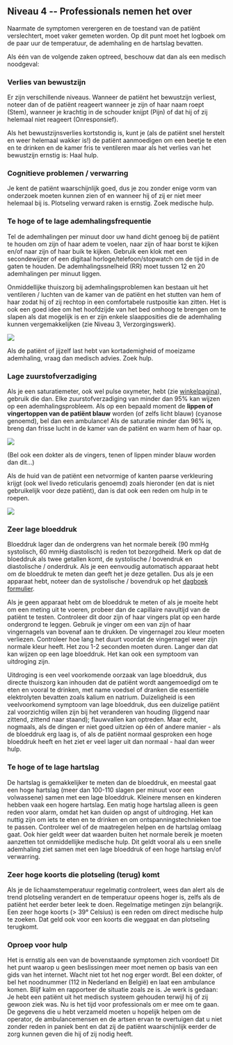 ## Niveau 4 -- Professionals nemen het over

Naarmate de symptomen verergeren en de toestand van de patiënt verslechtert, moet vaker gemeten worden. Op dit punt moet het logboek om de paar uur de temperatuur, de ademhaling en de hartslag bevatten.

Als één van de volgende zaken optreed, beschouw dat dan als een medisch noodgeval:

### Verlies van bewustzijn

Er zijn verschillende niveaus. Wanneer de patiënt het bewustzijn verliest, noteer dan of de patiënt reageert wanneer je zijn of haar naam roept (Stem), wanneer je krachtig in de schouder knijpt (Pijn) of dat hij of zij helemaal niet reageert (Onresponsief).

Als het bewustzijnsverlies kortstondig is, kunt je (als de patiënt snel herstelt en weer helemaal wakker is!) de patiënt aanmoedigen om een beetje te eten en te drinken en de kamer fris te ventileren maar als het verlies van het bewustzijn ernstig is: Haal hulp.

### Cognitieve problemen / verwarring

Je kent de patiënt waarschijnlijk goed, dus je zou zonder enige vorm van onderzoek moeten kunnen zien of en wanneer hij of zij er niet meer helemaal bij is. Plotseling verward raken is ernstig. Zoek medische hulp.

### Te hoge of te lage ademhalingsfrequentie

Tel de ademhalingen per minuut door uw hand dicht genoeg bij de patiënt te houden om zijn of haar adem te voelen, naar zijn of haar borst te kijken en/of naar zijn of haar buik te kijken. Gebruik een klok met een secondewijzer of een digitaal horloge/telefoon/stopwatch om de tijd in de gaten te houden. De ademhalingssnelheid (RR) moet tussen 12 en 20 ademhalingen per minuut liggen. 

Onmiddellijke thuiszorg bij ademhalingsproblemen kan bestaan uit het ventileren / luchten van de kamer van de patiënt en het stutten van hem of haar zodat hij of zij rechtop in een comfortabele rustpositie kan zitten. Het is ook een goed idee om het hoofdzijde van het bed omhoog te brengen om te slapen als dat mogelijk is en er zijn enkele slaapposities die de ademhaling kunnen vergemakkelijken (zie Niveau 3, Verzorgingswerk).

![](/assets/images/dyspnoe.png)

Als de patiënt of jijzelf last hebt van kortademigheid of moeizame ademhaling, vraag dan medisch advies. Zoek hulp. 

### Lage zuurstofverzadiging

Als je een saturatiemeter, ook wel pulse oxymeter, hebt (zie [winkelpagina](/shopping)), gebruik die dan. Elke zuurstofverzadiging van minder dan 95% kan wijzen op een ademhalingsprobleem. Als op een bepaald moment de **lippen of vingertoppen van de patiënt blauw** worden (of zelfs licht blauw) (cyanose genoemd), bel dan een ambulance! Als de saturatie minder dan 96% is, breng dan frisse lucht in de kamer van de patiënt en warm hem of haar op.

![](/assets/images/cyanosis.png)

(Bel ook een dokter als de vingers, tenen of lippen minder blauw worden dan dit...)

Als de huid van de patiënt een netvormige of kanten paarse verkleuring krijgt (ook wel livedo reticularis genoemd) zoals hieronder (en dat is niet gebruikelijk voor deze patiënt), dan is dat ook een reden om hulp in te roepen.

![](/assets/images/livedo-reticularis.png)

### Zeer lage bloeddruk

Bloeddruk lager dan de ondergrens van het normale bereik (90 mmHg systolisch, 60 mmHg diastolisch) is reden tot bezorgdheid. Merk op dat de bloeddruk als twee getallen komt, de systolische / bovendruk en diastolische / onderdruk. Als je een eenvoudig automatisch apparaat hebt om de bloeddruk te meten dan geeft het je deze getallen. Dus als je een apparaat hebt, noteer dan de systolische / bovendruk op het [dagboek formulier](/assets/images/covid-diary.pdf).

Als je geen apparaat hebt om de bloeddruk te meten of als je moeite hebt om een meting uit te voeren, probeer dan de capillaire navultijd van de patiënt te testen. Controleer dit door zijn of haar vingers plat op een harde ondergrond te leggen. Gebruik je vinger om een van zijn of haar vingernagels van bovenaf aan te drukken. De vingernagel zou kleur moeten verliezen. Controleer hoe lang het duurt voordat de vingernagel weer zijn normale kleur heeft. Het zou 1-2 seconden moeten duren. Langer dan dat kan wijzen op een lage bloeddruk. Het kan ook een symptoom van uitdroging zijn. 

Uitdroging is een veel voorkomende oorzaak van lage bloeddruk, dus directe thuiszorg kan inhouden dat de patiënt wordt aangemoedigd om te eten en vooral te drinken, met name voedsel of dranken die essentiële elektrolyten bevatten zoals kalium en natrium. Duizeligheid is een veelvoorkomend symptoom van lage bloeddruk, dus een duizelige patiënt zal voorzichtig willen zijn bij het veranderen van houding (liggend naar zittend, zittend naar staand); flauwvallen kan optreden. Maar echt, nogmaals, als de dingen er niet goed uitzien op één of andere manier - als de bloeddruk erg laag is, of als de patiënt normaal gesproken een hoge bloeddruk heeft en het ziet er veel lager uit dan normaal - haal dan weer hulp.

### Te hoge of te lage hartslag

De hartslag is gemakkelijker te meten dan de bloeddruk, en meestal gaat een hoge hartslag (meer dan 100-110 slagen per minuut voor een volwassene) samen met een lage bloeddruk. Kleinere mensen en kinderen hebben vaak een hogere hartslag. Een matig hoge hartslag alleen is geen reden voor alarm, omdat het kan duiden op angst of uitdroging.  Het kan nuttig zijn om iets te eten en te drinken en om ontspanningstechnieken toe te passen. Controleer wel of de maatregelen helpen en de hartslag omlaag gaat. Ook hier geldt weer dat waarden buiten het normale bereik je moeten aanzetten tot onmiddellijke medische hulp. Dit geldt vooral als u een snelle ademhaling ziet samen met een lage bloeddruk of een hoge hartslag en/of verwarring. 

### Zeer hoge koorts die plotseling (terug) komt

Als je de lichaamstemperatuur regelmatig controleert, wees dan alert als de trend plotseling verandert en de temperatuur opeens hoger is, zelfs als de patiënt het eerder beter leek te doen. Regelmatige metingen zijn belangrijk. Een zeer hoge koorts (> 39° Celsius) is een reden om direct medische hulp te zoeken. Dat geld ook voor een koorts die weggaat en dan plotseling terugkomt. 

### Oproep voor hulp

Het is ernstig als een van de bovenstaande symptomen zich voordoet! Dit het punt waarop u geen beslissingen meer moet nemen op basis van een gids van het internet. Wacht niet tot het nog erger wordt. Bel een dokter, of bel het noodnummer (112 in Nederland en België) en laat een ambulance komen. Blijf kalm en rapporteer de situatie zoals ze is. Je werk is gedaan: Je hebt een patiënt uit het medisch systeem gehouden terwijl hij of zij gewoon ziek was. Nu is het tijd voor professionals om er mee om te gaan. De gegevens die u hebt verzameld moeten u hopelijk helpen om de operator, de ambulancemensen en de artsen ervan te overtuigen dat u niet zonder reden in paniek bent en dat zij de patiënt waarschijnlijk eerder de zorg kunnen geven die hij of zij nodig heeft.
